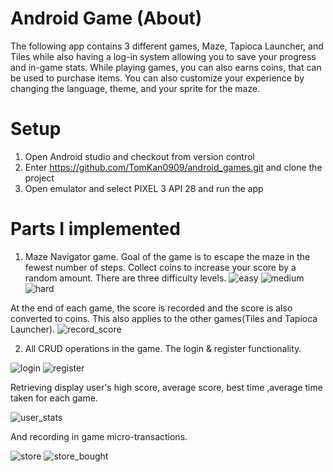 # Android Game (About)
The following app contains 3 different games, Maze, Tapioca Launcher, and Tiles while
also having a log-in system allowing you to save your progress and in-game stats.
While playing games, you can also earns coins, that can be used to purchase items.
You can also customize your experience by changing the language, theme, and your sprite for the maze.

# Setup 

1. Open Android studio and checkout from version control 
2. Enter https://github.com/TomKan0909/android_games.git and clone the project
3. Open emulator and select PIXEL 3 API 28 and run the app 

# Parts I implemented 

1. Maze Navigator game. Goal of the game is to escape the maze in the fewest number of steps.
Collect coins to increase your score by a random amount. There are three difficulty levels.
![easy](https://github.com/TomKan0909/android_games/tree/master/images/maze_easy.png) ![medium](https://github.com/TomKan0909/android_games/tree/master/images/maze_medium.png) ![hard](https://github.com/TomKan0909/android_games/tree/master/images/maze_hard.png)

At the end of each game, the score is recorded and the score is also converted to coins. This also
applies to the other games(Tiles and Tapioca Launcher).
![record_score](https://github.com/TomKan0909/android_games/tree/master/images/record_score.png)

2. All CRUD operations in the game. The login & register functionality. 

![login](https://github.com/TomKan0909/android_games/tree/master/images/login.png) ![register](https://github.com/TomKan0909/android_games/tree/master/images/register.png)

Retrieving display user's high score, average score, best time ,average time taken for each game.

![user_stats](https://github.com/TomKan0909/android_games/tree/master/images/user_stats.png)

And recording in game micro-transactions.

![store](https://github.com/TomKan0909/android_games/tree/master/images/store.png) ![store_bought](https://github.com/TomKan0909/android_games/tree/master/images/.png)













